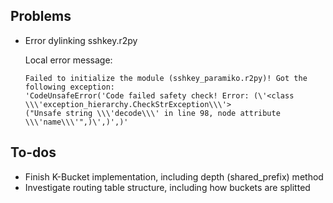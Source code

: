 ## Problems

  - Error dylinking sshkey.r2py 
  
    Local error message: 
    
        Failed to initialize the module (sshkey_paramiko.r2py)! Got the following exception: 
        'CodeUnsafeError('Code failed safety check! Error: (\'<class \\\'exception_hierarchy.CheckStrException\\\'> 
        ("Unsafe string \\\'decode\\\' in line 98, node attribute \\\'name\\\'",)\',)',)'
      
 ## To-dos 
 
  - Finish K-Bucket implementation, including depth (shared_prefix) method 
  - Investigate routing table structure, including how buckets are splitted 
  
